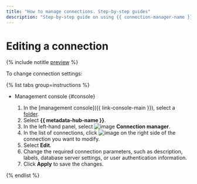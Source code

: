 ```yaml
---
title: "How to manage connections. Step-by-step guides"
description: "Step-by-step guide on using {{ connection-manager-name }} in {{ yandex-cloud }}. In this tutorial, you will learn how to create and modify connections."
---
```


# Editing a connection

{% include notitle [preview](../../_includes/note-preview.md) %}

To change connection settings:

{% list tabs group=instructions %}

- Management console {#console}

  1. In the [management console]({{ link-console-main }}), select a [folder](../../resource-manager/concepts/resources-hierarchy.md#folder).
  1. Select **{{ metadata-hub-name }}**.
  1. In the left-hand panel, select ![image](../../_assets/console-icons/plug-connection.svg) **Connection manager**.
  1. In the list of connections, click ![image](../../_assets/console-icons/ellipsis.svg) on the right side of the connection you want to modify.
  1. Select **Edit**.
  1. Change the required connection parameters, such as description, labels, database server settings, or user authentication information.
  1. Click **Apply** to save the changes.

{% endlist %}


